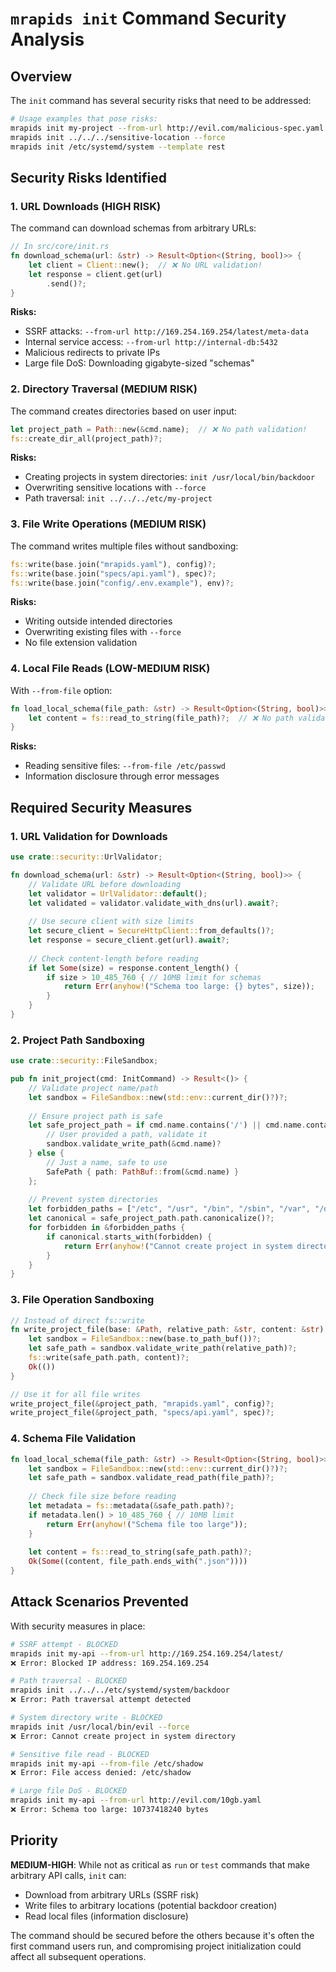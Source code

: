 # `mrapids init` Command Security Analysis

## Overview

The `init` command has several security risks that need to be addressed:

```bash
# Usage examples that pose risks:
mrapids init my-project --from-url http://evil.com/malicious-spec.yaml
mrapids init ../../../sensitive-location --force
mrapids init /etc/systemd/system --template rest
```

## Security Risks Identified

### 1. **URL Downloads (HIGH RISK)**

The command can download schemas from arbitrary URLs:

```rust
// In src/core/init.rs
fn download_schema(url: &str) -> Result<Option<(String, bool)>> {
    let client = Client::new();  // ❌ No URL validation!
    let response = client.get(url)
        .send()?;
}
```

**Risks:**
- SSRF attacks: `--from-url http://169.254.169.254/latest/meta-data`
- Internal service access: `--from-url http://internal-db:5432`
- Malicious redirects to private IPs
- Large file DoS: Downloading gigabyte-sized "schemas"

### 2. **Directory Traversal (MEDIUM RISK)**

The command creates directories based on user input:

```rust
let project_path = Path::new(&cmd.name);  // ❌ No path validation!
fs::create_dir_all(project_path)?;
```

**Risks:**
- Creating projects in system directories: `init /usr/local/bin/backdoor`
- Overwriting sensitive locations with `--force`
- Path traversal: `init ../../../etc/my-project`

### 3. **File Write Operations (MEDIUM RISK)**

The command writes multiple files without sandboxing:

```rust
fs::write(base.join("mrapids.yaml"), config)?;
fs::write(base.join("specs/api.yaml"), spec)?;
fs::write(base.join("config/.env.example"), env)?;
```

**Risks:**
- Writing outside intended directories
- Overwriting existing files with `--force`
- No file extension validation

### 4. **Local File Reads (LOW-MEDIUM RISK)**

With `--from-file` option:

```rust
fn load_local_schema(file_path: &str) -> Result<Option<(String, bool)>> {
    let content = fs::read_to_string(file_path)?;  // ❌ No path validation!
}
```

**Risks:**
- Reading sensitive files: `--from-file /etc/passwd`
- Information disclosure through error messages

## Required Security Measures

### 1. URL Validation for Downloads

```rust
use crate::security::UrlValidator;

fn download_schema(url: &str) -> Result<Option<(String, bool)>> {
    // Validate URL before downloading
    let validator = UrlValidator::default();
    let validated = validator.validate_with_dns(url).await?;
    
    // Use secure client with size limits
    let secure_client = SecureHttpClient::from_defaults()?;
    let response = secure_client.get(url).await?;
    
    // Check content-length before reading
    if let Some(size) = response.content_length() {
        if size > 10_485_760 { // 10MB limit for schemas
            return Err(anyhow!("Schema too large: {} bytes", size));
        }
    }
}
```

### 2. Project Path Sandboxing

```rust
use crate::security::FileSandbox;

pub fn init_project(cmd: InitCommand) -> Result<()> {
    // Validate project name/path
    let sandbox = FileSandbox::new(std::env::current_dir()?)?;
    
    // Ensure project path is safe
    let safe_project_path = if cmd.name.contains('/') || cmd.name.contains('\\') {
        // User provided a path, validate it
        sandbox.validate_write_path(&cmd.name)?
    } else {
        // Just a name, safe to use
        SafePath { path: PathBuf::from(&cmd.name) }
    };
    
    // Prevent system directories
    let forbidden_paths = ["/etc", "/usr", "/bin", "/sbin", "/var", "/opt"];
    let canonical = safe_project_path.path.canonicalize()?;
    for forbidden in &forbidden_paths {
        if canonical.starts_with(forbidden) {
            return Err(anyhow!("Cannot create project in system directory"));
        }
    }
}
```

### 3. File Operation Sandboxing

```rust
// Instead of direct fs::write
fn write_project_file(base: &Path, relative_path: &str, content: &str) -> Result<()> {
    let sandbox = FileSandbox::new(base.to_path_buf())?;
    let safe_path = sandbox.validate_write_path(relative_path)?;
    fs::write(safe_path.path, content)?;
    Ok(())
}

// Use it for all file writes
write_project_file(&project_path, "mrapids.yaml", config)?;
write_project_file(&project_path, "specs/api.yaml", spec)?;
```

### 4. Schema File Validation

```rust
fn load_local_schema(file_path: &str) -> Result<Option<(String, bool)>> {
    let sandbox = FileSandbox::new(std::env::current_dir()?)?;
    let safe_path = sandbox.validate_read_path(file_path)?;
    
    // Check file size before reading
    let metadata = fs::metadata(&safe_path.path)?;
    if metadata.len() > 10_485_760 { // 10MB limit
        return Err(anyhow!("Schema file too large"));
    }
    
    let content = fs::read_to_string(safe_path.path)?;
    Ok(Some((content, file_path.ends_with(".json"))))
}
```

## Attack Scenarios Prevented

With security measures in place:

```bash
# SSRF attempt - BLOCKED
mrapids init my-api --from-url http://169.254.169.254/latest/
❌ Error: Blocked IP address: 169.254.169.254

# Path traversal - BLOCKED  
mrapids init ../../../etc/systemd/system/backdoor
❌ Error: Path traversal attempt detected

# System directory write - BLOCKED
mrapids init /usr/local/bin/evil --force
❌ Error: Cannot create project in system directory

# Sensitive file read - BLOCKED
mrapids init my-api --from-file /etc/shadow
❌ Error: File access denied: /etc/shadow

# Large file DoS - BLOCKED
mrapids init my-api --from-url http://evil.com/10gb.yaml
❌ Error: Schema too large: 10737418240 bytes
```

## Priority

**MEDIUM-HIGH**: While not as critical as `run` or `test` commands that make arbitrary API calls, `init` can:
- Download from arbitrary URLs (SSRF risk)
- Write files to arbitrary locations (potential backdoor creation)
- Read local files (information disclosure)

The command should be secured before the others because it's often the first command users run, and compromising project initialization could affect all subsequent operations.
